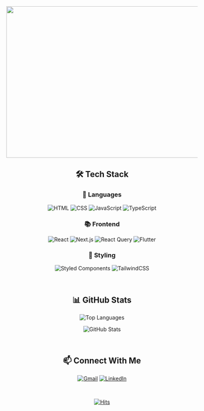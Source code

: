 <div align="center">
  
  <!--![header](https://capsule-render.vercel.app/api?type=waving&color=gradient&customColorList=0,2,2,5,30&height=300&section=header&text=YEJEE%20CHO&fontSize=90&animation=fadeIn&fontAlignY=38&desc=Frontend%20Developer&descAlignY=55&descSize=25)-->

  
  <a href="https://github.com/devxb/gitanimals">
  <img src="https://render.gitanimals.org/lines/dumibell?pet-id=1" width="2000" height="400"/>
</a>
  

  
  ## 🛠️ Tech Stack

  ### 💫 Languages
  
  ![HTML](https://img.shields.io/badge/HTML-E34F26?style=for-the-badge&logo=HTML5&logoColor=white)
  ![CSS](https://img.shields.io/badge/CSS-1572B6?style=for-the-badge&logo=CSS3&logoColor=white)
  ![JavaScript](https://img.shields.io/badge/JavaScript-F7DF1E?style=for-the-badge&logo=JavaScript&logoColor=black)
  ![TypeScript](https://img.shields.io/badge/TypeScript-3178C6?style=for-the-badge&logo=TypeScript&logoColor=white)
  
  ### 📚 Frontend
  
  ![React](https://img.shields.io/badge/React-61DAFB?style=for-the-badge&logo=React&logoColor=black)
  ![Next.js](https://img.shields.io/badge/Next.js-000000?style=for-the-badge&logo=Next.js&logoColor=white)
  ![React Query](https://img.shields.io/badge/React_Query-FF4154?style=for-the-badge&logo=ReactQuery&logoColor=white)
  ![Flutter](https://img.shields.io/badge/Flutter-02569B?style=for-the-badge&logo=Flutter&logoColor=white)
  
  ### 🎨 Styling
  
  ![Styled Components](https://img.shields.io/badge/styled_components-DB7093?style=for-the-badge&logo=styled-components&logoColor=white)
  ![TailwindCSS](https://img.shields.io/badge/TailwindCSS-06B6D4?style=for-the-badge&logo=TailwindCSS&logoColor=white)
  
  
  <br/>
  
  ## 📊 GitHub Stats
  
  ![Top Languages](https://github-readme-stats.vercel.app/api/top-langs/?username=Dumibell&layout=compact&theme=tokyonight&hide_border=true&border_radius=10)
  
  ![GitHub Stats](https://github-readme-stats.vercel.app/api?username=Dumibell&show_icons=true&theme=tokyonight&hide_border=true&border_radius=10)
  
  <br/>

  
  ## 📫 Connect With Me
  
  [![Gmail](https://img.shields.io/badge/Gmail-EA4335?style=for-the-badge&logo=Gmail&logoColor=white)](mailto:choyejee14@gmail.com)
  [![LinkedIn](https://img.shields.io/badge/LinkedIn-0A66C2?style=for-the-badge&logo=linkedin&logoColor=white)](https://www.linkedin.com/in/dumibell/)
  
  <br/>
  
  [![Hits](https://hits.seeyoufarm.com/api/count/incr/badge.svg?url=https%3A%2F%2Fgithub.com%2FDumibell&count_bg=%235094F0&title_bg=%23555555&icon=&icon_color=%23E7E7E7&title=visitors&edge_flat=false)](https://hits.seeyoufarm.com)
  
</div>
